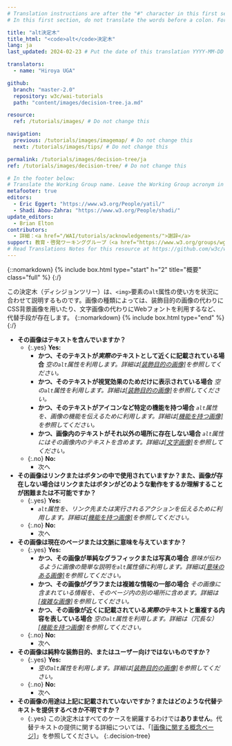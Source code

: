 ```yaml
---
# Translation instructions are after the "#" character in this first section. They are comments that do not show up in the web page. You do not need to translate the instructions after "#".
# In this first section, do not translate the words before a colon. For example, do not translate "title:". Do translate the text after "title:".

title: "alt決定木"
title_html: "<code>alt</code>決定木"
lang: ja
last_updated: 2024-02-23 # Put the date of this translation YYYY-MM-DD (with month in the middle)

translators:
  - name: "Hiroya UGA"

github:
  branch: "master-2.0"
  repository: w3c/wai-tutorials
  path: "content/images/decision-tree.ja.md"

resource:
  ref: /tutorials/images/ # Do not change this

navigation:
  previous: /tutorials/images/imagemap/ # Do not change this
  next: /tutorials/images/tips/ # Do not change this

permalink: /tutorials/images/decision-tree/ja
ref: /tutorials/images/decision-tree/ # Do not change this

# In the footer below:
# Translate the Working Group name. Leave the Working Group acronym in English.
metafooter: true
editors:
  - Eric Eggert: "https://www.w3.org/People/yatil/"
  - Shadi Abou-Zahra: "https://www.w3.org/People/shadi/"
update_editors:
  - Brian Elton
contributors:
  - 詳細：<a href="/WAI/tutorials/acknowledgements/">謝辞</a>
support: 教育・啓発ワーキンググループ（<a href="https://www.w3.org/groups/wg/eowg"><abbr title="Education and Outreach Working Group">EOWG</abbr></a>）によって開発されました。このプロジェクトは<a href="https://www.w3.org/WAI/ACT/">WAI-ACTプロジェクト</a>の支援を受けて開発され、<strong>欧州委員会<abbr title="Information Society Technologies">IST</abbr>プログラム</strong>の共同資金援助を受けています。
# Read Translations Notes for this resource at https://github.com/w3c/wai-tutorials#readme
---
```


{::nomarkdown}
{% include box.html type="start" h="2" title="概要" class="full" %}
{:/}

この決定木（ディシジョンツリー）は、`<img>`要素の`alt`属性の使い方を状況に合わせて説明するものです。画像の種類によっては、装飾目的の画像の代わりにCSS背景画像を用いたり、文字画像の代わりにWebフォントを利用するなど、代替手段が存在します。
{::nomarkdown}
{% include box.html type="end" %}
{:/}

- **その画像はテキストを含んでいますか？**
  - {:.yes} **Yes:**
    - **かつ、そのテキストが*実際の*テキストとして近くに記載されている場合**
      _空の`alt`属性を利用します。詳細は[[装飾目的の画像]](/tutorials/images/decorative/)を参照してください。_
    - **かつ、そのテキストが視覚効果のためだけに表示されている場合**
      _空の`alt`属性を利用します。詳細は[[装飾目的の画像]](/tutorials/images/decorative/)を参照してください。_
    - **かつ、そのテキストがアイコンなど特定の機能を持つ場合**
      _`alt`属性を、画像の機能を伝えるために利用します。詳細は[[機能を持つ画像]](/tutorials/images/functional/)を参照してください。_
    - **かつ、画像内のテキストがそれ以外の場所に存在しない場合** _`alt`属性にはその画像内のテキストを含めます。詳細は[[文字画像]](/tutorials/images/textual/#styled-text-decorative-effect)を参照してください。_
  - {:.no} **No:**
    - 次へ
- **その画像はリンクまたはボタンの中で使用されていますか？また、画像が存在しない場合はリンクまたはボタンがどのような動作をするか理解することが困難または不可能ですか？**
  - {:.yes} **Yes:**
    - _`alt`属性を、リンク先または実行されるアクションを伝えるために利用します。詳細は[[機能を持つ画像]](/tutorials/images/functional/)を参照してください。_
  - {:.no} **No:**
    - 次へ
- **その画像は現在のページまたは文脈に意味を与えていますか？**
  - {:.yes} **Yes:**
    - **かつ、その画像が単純なグラフィックまたは写真の場合**
      _意味が伝わるように画像の簡単な説明を`alt`属性値に利用します。詳細は[[意味のある画像]](/tutorials/images/informative/)を参照してください。_
    - **かつ、その画像がグラフまたは複雑な情報の一部の場合**
      _その画像に含まれている情報を、そのページ内の別の場所に含めます。詳細は[[複雑な画像]](/tutorials/images/complex/)を参照してください。_
    - **かつ、その画像が近くに記載されている*実際の*テキストと重複する内容を表している場合**
      _空の`alt`属性を利用します。詳細は（冗長な）[[機能を持つ画像]](/tutorials/images/functional/#logo-image-within-link-text)を参照してください。_
  - {:.no} **No:**
    - 次へ
- **その画像は純粋な装飾目的、またはユーザー向けではないものですか？**
  - {:.yes} **Yes:**
    - _空の`alt`属性を利用します。詳細は[[装飾目的の画像]](/tutorials/images/decorative/)を参照してください。_
  - {:.no} **No:**
    - 次へ
- **その画像の用途は上記に記載されていないですか？またはどのような代替テキストを提供するべきか不明ですか？**
  - {:.yes} この決定木はすべてのケースを網羅するわけでは**ありません**。代替テキストの提供に関する詳細については、「[[画像に関する概念ページ]](/tutorials/images/)」を参照してください。
{:.decision-tree}

